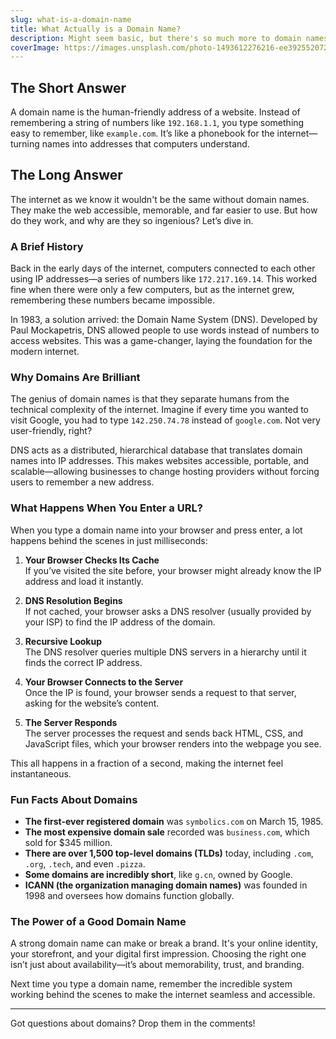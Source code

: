 ```yaml
---
slug: what-is-a-domain-name
title: What Actually is a Domain Name?
description: Might seem basic, but there's so much more to domain names than you may think
coverImage: https://images.unsplash.com/photo-1493612276216-ee3925520721?ixlib=rb-4.0.3&ixid=MnwxMjA3fDB8MHxwaG90by1wYWdlfHx8fGVufDB8fHx8&auto=format&fit=crop&w=464&q=80
---
```


## The Short Answer

A domain name is the human-friendly address of a website. Instead of remembering a string of numbers like `192.168.1.1`, you type something easy to remember, like `example.com`. It’s like a phonebook for the internet—turning names into addresses that computers understand.

## The Long Answer

The internet as we know it wouldn't be the same without domain names. They make the web accessible, memorable, and far easier to use. But how do they work, and why are they so ingenious? Let’s dive in.

### A Brief History

Back in the early days of the internet, computers connected to each other using IP addresses—a series of numbers like `172.217.169.14`. This worked fine when there were only a few computers, but as the internet grew, remembering these numbers became impossible.

In 1983, a solution arrived: the Domain Name System (DNS). Developed by Paul Mockapetris, DNS allowed people to use words instead of numbers to access websites. This was a game-changer, laying the foundation for the modern internet.

### Why Domains Are Brilliant

The genius of domain names is that they separate humans from the technical complexity of the internet. Imagine if every time you wanted to visit Google, you had to type `142.250.74.78` instead of `google.com`. Not very user-friendly, right?

DNS acts as a distributed, hierarchical database that translates domain names into IP addresses. This makes websites accessible, portable, and scalable—allowing businesses to change hosting providers without forcing users to remember a new address.

### What Happens When You Enter a URL?

When you type a domain name into your browser and press enter, a lot happens behind the scenes in just milliseconds:

1. **Your Browser Checks Its Cache**  
   If you’ve visited the site before, your browser might already know the IP address and load it instantly.

2. **DNS Resolution Begins**  
   If not cached, your browser asks a DNS resolver (usually provided by your ISP) to find the IP address of the domain.

3. **Recursive Lookup**  
   The DNS resolver queries multiple DNS servers in a hierarchy until it finds the correct IP address.

4. **Your Browser Connects to the Server**  
   Once the IP is found, your browser sends a request to that server, asking for the website’s content.

5. **The Server Responds**  
   The server processes the request and sends back HTML, CSS, and JavaScript files, which your browser renders into the webpage you see.

This all happens in a fraction of a second, making the internet feel instantaneous.

### Fun Facts About Domains

- **The first-ever registered domain** was `symbolics.com` on March 15, 1985.
- **The most expensive domain sale** recorded was `business.com`, which sold for $345 million.
- **There are over 1,500 top-level domains (TLDs)** today, including `.com`, `.org`, `.tech`, and even `.pizza`.
- **Some domains are incredibly short**, like `g.cn`, owned by Google.
- **ICANN (the organization managing domain names)** was founded in 1998 and oversees how domains function globally.

### The Power of a Good Domain Name

A strong domain name can make or break a brand. It's your online identity, your storefront, and your digital first impression. Choosing the right one isn’t just about availability—it’s about memorability, trust, and branding.

Next time you type a domain name, remember the incredible system working behind the scenes to make the internet seamless and accessible.

---

Got questions about domains? Drop them in the comments!
